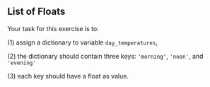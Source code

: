 ## List of Floats
Your task for this exercise is to:

(1) assign a dictionary to variable ```day_temperatures```,

(2) the dictionary should contain three keys: ```'morning'```, ```'noon'```, and ```'evening'```

(3) each key should have a float as value.